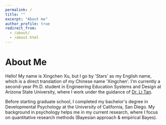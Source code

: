 ```yaml
---
permalink: /
title: ""
excerpt: "About me"
author_profile: true
redirect_from: 
  - /about/
  - /about.html
---
```

About Me
======
Hello! My name is Xingchen Xu, but I go by 'Stars' as my English name, which is a direct translation of my Chinese name 'Xingchen'. I'm currently a second-year Ph.D. student in Engineering Education Systems and Design at Arizona State University, where I work under the guidance of [Dr. Li Tan](https://search.asu.edu/profile/4426391).

Before starting graduate school, I completed my bachelor's degree in Developmental Psychology at the University of California, San Diego. My background in psychology helps me in my current research, where I focus on quantitative research methods (Bayesian approach & empirical Bayes).

